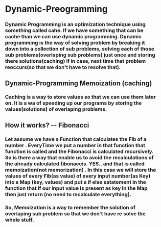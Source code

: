# Dynamic-Preogramming 
### Dynamic Programming is an optimization technique using something called cahe. If we have something that can be cache than we can use dynamic programming. Dynamic programming is the way of solving problem by breaking it down into a collection of sub problems, solving each of those sub problems(overlaping sub problems) just once and storing there solutions(caching) if in case, next time that problem reoccurs(so that we don't have to resolve that).

## Dynamic-Programming Memoization (caching)
### Caching is a way to store values so that we can use them later on. It is a wa of speeding up our programs by storing the values(solutions) of overlaping problems.

## How it works? -- Fibonacci 
### Let assume we have a Function that calculates the Fib of a number . EveryTime we put a number in that function that function is  called and the Fibonacci is calculated recursively. So is there a way that enable us to avoid the recalculations of the already calculated fibonaccis. YES.. and that is called memoization(not memorization) . In this case we will store the values of every Fib(as value) of every input number(as Key) into a Map (key, values) and put a if else satatement in the function that if our input value is present as key in the Map then just return (no need to recalculate everything).
### So, Memoization is a way to remember the solution of overlaping sub problem so that we don't have re solve the whole stuff.